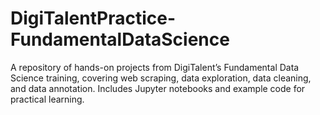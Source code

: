 # DigiTalentPractice-FundamentalDataScience
A repository of hands-on projects from DigiTalent’s Fundamental Data Science training, covering web scraping, data exploration, data cleaning, and data annotation. Includes Jupyter notebooks and example code for practical learning.

